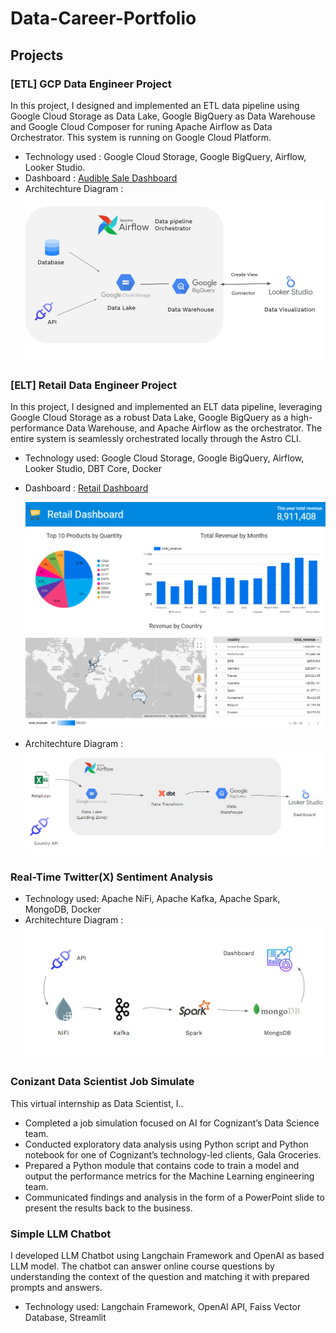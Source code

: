 # Data-Career-Portfolio

## Projects
### [ETL] GCP Data Engineer Project
In this project, I designed and implemented an ETL data pipeline using Google Cloud Storage as Data Lake, Google BigQuery as Data Warehouse and Google Cloud Composer for runing Apache Airflow as Data Orchestrator.
This system is running on Google Cloud Platform.
* Technology used : Google Cloud Storage, Google BigQuery,  Airflow, Looker Studio.
* Dashboard : [Audible Sale Dashboard](https://lookerstudio.google.com/reporting/848e065d-171a-4f3f-8c79-06672c286890)
* Architechture Diagram : ![Diagram](https://github.com/Younive/Data-Career-Portfolio/blob/main/GCP-Data_Engineer-Project/GCP_pipeline_diagram.jpg)

### [ELT] Retail Data Engineer Project
In this project, I designed and implemented an ELT data pipeline, leveraging Google Cloud Storage as a robust Data Lake, Google BigQuery as a high-performance Data Warehouse, and Apache Airflow as the orchestrator. The entire system is seamlessly orchestrated locally through the Astro CLI.
* Technology used: Google Cloud Storage, Google BigQuery,  Airflow, Looker Studio, DBT Core, Docker
* Dashboard : [Retail Dashboard](https://lookerstudio.google.com/reporting/381987ec-9e6f-45ed-91b3-747c6375df3c)

  ![Retail Dashboard](https://github.com/Younive/Data-Career-Portfolio/blob/main/retail_de_project/images/dashboard.png)
* Architechture Diagram : ![Diagram](https://github.com/Younive/Data-Career-Portfolio/blob/main/retail_de_project/images/elt_diagram.png)

### Real-Time Twitter(X) Sentiment Analysis

* Technology used: Apache NiFi, Apache Kafka, Apache Spark, MongoDB, Docker
* Architechture Diagram : ![Diagram](https://github.com/Younive/Data-Career-Portfolio/blob/main/realtime_twitter_sentiment_analysis/images/realtime_stream_diagram.png)

### Conizant Data Scientist Job Simulate
This virtual internship as Data Scientist, I..
- Completed a job simulation focused on AI for Cognizant’s Data Science team.
- Conducted exploratory data analysis using Python script and Python notebook  for one of Cognizant’s technology-led clients, Gala Groceries.
- Prepared a Python module that contains code to train a model and output the performance metrics for the Machine Learning engineering team.
- Communicated findings and analysis in the form of a PowerPoint slide to  present the results back to the business.


### Simple LLM Chatbot
I developed LLM Chatbot using Langchain Framework and OpenAI as based LLM model. The chatbot can answer online course questions by understanding the context of the question and matching it with prepared prompts and answers.
* Technology used: Langchain Framework, OpenAI API, Faiss Vector Database, Streamlit

